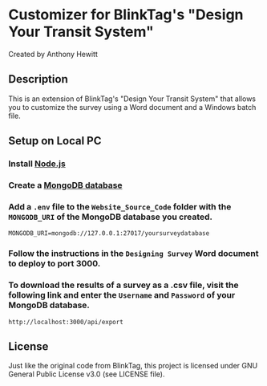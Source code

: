 # Customizer for BlinkTag's "Design Your Transit System"

Created by Anthony Hewitt


## Description

This is an extension of BlinkTag's "Design Your Transit System" that allows you to customize the survey using a Word document and a Windows batch file. 


## Setup on Local PC

### Install [Node.js](https://nodejs.org/en)

### Create a [MongoDB database](https://www.mongodb.com/)

### Add a `.env` file to the `Website_Source_Code` folder with the `MONGODB_URI` of the MongoDB database you created.

    MONGODB_URI=mongodb://127.0.0.1:27017/yoursurveydatabase

### Follow the instructions in the `Designing Survey` Word document to deploy to port 3000.

### To download the results of a survey as a .csv file, visit the following link and enter the `Username` and `Password` of your MongoDB database.

    http://localhost:3000/api/export


## License

Just like the original code from BlinkTag, this project is licensed under GNU General Public License v3.0 (see LICENSE file).
    
